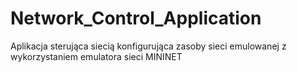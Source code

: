 # Network_Control_Application
Aplikacja sterująca siecią konfigurująca zasoby sieci emulowanej z wykorzystaniem emulatora sieci MININET


